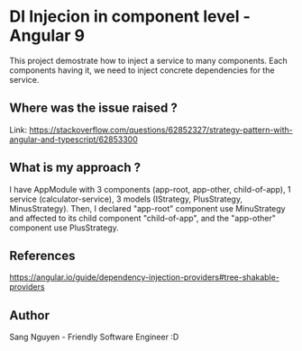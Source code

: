 # DI Injecion in component level - Angular 9

This project demostrate how to inject a service to many components. Each components having it, we need to inject concrete dependencies for the service.

## Where was the issue raised ?
Link: https://stackoverflow.com/questions/62852327/strategy-pattern-with-angular-and-typescript/62853300

## What is my approach ?
I have AppModule with 3 components (app-root, app-other, child-of-app), 1 service (calculator-service), 3 models (IStrategy, PlusStrategy, MinusStrategy). Then, I declared "app-root" component use MinuStrategy and affected to its child component "child-of-app", and the "app-other" component use PlusStrategy.

## References

https://angular.io/guide/dependency-injection-providers#tree-shakable-providers

## Author
Sang Nguyen - Friendly Software Engineer :D
